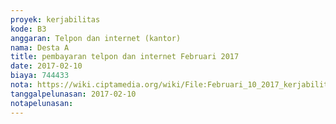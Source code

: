 ```yaml
---
proyek: kerjabilitas
kode: B3
anggaran: Telpon dan internet (kantor)
nama: Desta A
title: pembayaran telpon dan internet Februari 2017
date: 2017-02-10
biaya: 744433
nota: https://wiki.ciptamedia.org/wiki/File:Februari_10_2017_kerjabilitas_B3_tagihan_telpon%26internet_ludmilla490.jpg
tanggalpelunasan: 2017-02-10
notapelunasan:
---
```

